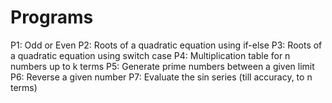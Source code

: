 # Programs
P1: Odd or Even
P2: Roots of a quadratic equation using if-else
P3: Roots of a quadratic equation using switch case
P4: Multiplication table for n numbers up to k terms
P5: Generate prime numbers between a given limit
P6: Reverse a given number
P7: Evaluate the sin series (till accuracy, to n terms)